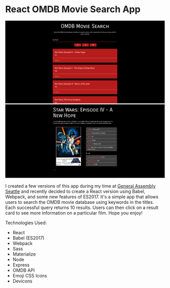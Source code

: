 # React OMDB Movie Search App

![Search View](./images/movie_1.png)
![Details View](./images/movie_2.png)

I created a few versions of this app during my time at [General Assembly Seattle](https://generalassemb.ly/) and recently decided to create a React version using Babel, Webpack, and some new features of ES2017. It's a simple app that allows users to search the OMDB movie database using keywords in the titles. Each successful query returns 10 results. Users can then click on a result card to see more information on a particular film. Hope you enjoy!

<!-- [DEMO]() -->

Technologies Used:

* React
* Babel (ES2017)
* Webpack
* Sass
* Materialize
* Node
* Express
* OMDB API
* Emoji CSS Icons
* Devicons
